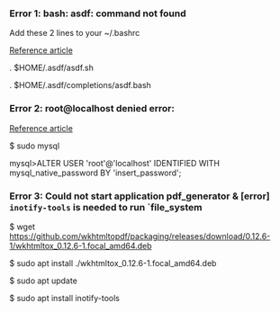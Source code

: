 ### Error 1: bash: asdf: command not found

Add these 2 lines to your ~/.bashrc

[Reference article](https://github.com/asdf-vm/asdf/issues/279#issuecomment-378815108)

. $HOME/.asdf/asdf.sh

. $HOME/.asdf/completions/asdf.bash


### Error 2: root@localhost denied error:

[Reference article](https://www.digitalocean.com/community/tutorials/how-to-install-mysql-on-ubuntu-20-04)

$ sudo mysql

mysql>ALTER USER 'root'@'localhost' IDENTIFIED WITH mysql_native_password BY 'insert_password';

### Error 3: Could not start application pdf_generator & [error] `inotify-tools` is needed to run `file_system

$ wget https://github.com/wkhtmltopdf/packaging/releases/download/0.12.6-1/wkhtmltox_0.12.6-1.focal_amd64.deb

$ sudo apt install ./wkhtmltox_0.12.6-1.focal_amd64.deb

$ sudo apt update

$ sudo apt install inotify-tools



